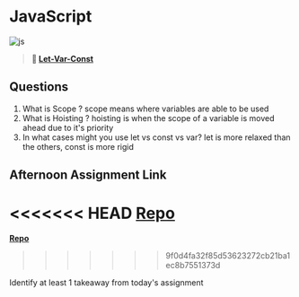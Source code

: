 # JavaScript

![js](https://bcw.blob.core.windows.net/public/img/courses/js.gif)

> **📖 [Let-Var-Const](https://codeworksacademy.com/fs-student-guide/resources/wk2/01-Let-Var-Const)**

## Questions

1. What is Scope ?
scope means where variables are able to be used
2. What is Hoisting ?
hoisting is when the scope of a variable is moved ahead due to it's priority
3. In what cases might you use let vs const vs var?
let is more relaxed than the others, const is more rigid
## Afternoon Assignment Link

<<<<<<< HEAD
**[Repo](https://github.com/big-daddy-dom/monday3-28)**
=======
**[Repo](https://github.com/big-daddy-dom/tuesday-3-29)**
>>>>>>> 9f0d4fa32f85d53623272cb21ba1ec8b7551373d

Identify at least 1 takeaway from today's assignment
